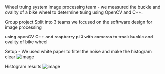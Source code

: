 Wheel truing system image processing team - we measured the buckle and ovality of a bike wheel to determine truing using OpenCV and C++.


Group project Split into 3 teams we focused on the softrware design for image processing


using openCV C++ and raspberry pi 3 with cameras to track buckle and ovality of bike wheel



Setup - We used white paper to filter the noise and make the histogram clear
![image](https://user-images.githubusercontent.com/61083107/126658039-4961d2d6-0043-4469-b44d-8f5db8ad6827.png)


Histogram results
![image](https://user-images.githubusercontent.com/61083107/126657996-536e6bd5-999c-4276-afcf-96c1881a7854.png)
